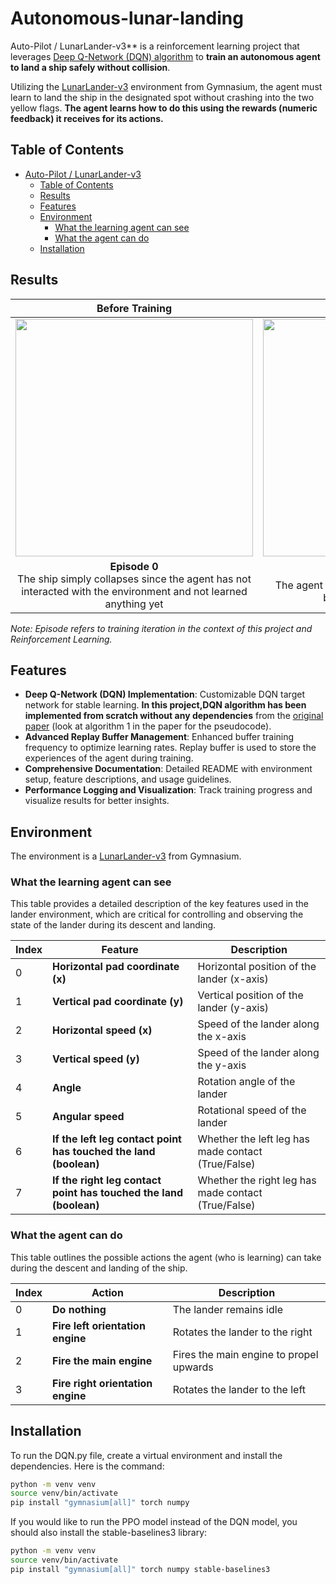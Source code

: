 # Autonomous-lunar-landing
Auto-Pilot / LunarLander-v3** is a reinforcement learning project that leverages [Deep Q-Network (DQN) algorithm](https://arxiv.org/abs/1312.5602) to **train an autonomous agent to land a ship safely without collision**. 

Utilizing the [LunarLander-v3](https://gymnasium.farama.org/environments/box2d/lunar_lander/) environment from Gymnasium, the agent must learn to land the ship in the designated spot without crashing into the two yellow flags. **The agent learns how to do this using the rewards (numeric feedback) it receives for its actions.**

## Table of Contents
- [Auto-Pilot / LunarLander-v3](#auto-pilot--lunarlander-v3)
  - [Table of Contents](#table-of-contents)
  - [Results](#results)
  - [Features](#features)
  - [Environment](#environment)
    - [What the learning agent can see](#what-the-learning-agent-can-see)
    - [What the agent can do](#what-the-agent-can-do)
  - [Installation](#installation)

## Results
| Before Training | After Training |
|:---:|:---:|
| <img src="https://github.com/user-attachments/assets/33378ccf-7007-491e-b975-2b27104c1f4b" width="380"> | <img src="https://github.com/user-attachments/assets/197f85b4-28b6-4515-8333-4e9521a7109f" width="380"> |
| **Episode 0** <br> The ship simply collapses since the agent has not interacted with the environment and not learned anything yet | **Epsiode 500** <br> The agent has learned to slowly land the ship between the yellow flags|

_Note: Episode refers to training iteration in the context of this project and Reinforcement Learning._

## Features
- **Deep Q-Network (DQN) Implementation**: Customizable DQN target network for stable learning. **In this project,DQN algorithm has been implemented from scratch without any dependencies** from the [original paper](https://arxiv.org/abs/1312.5602) (look at algorithm 1 in the paper for the pseudocode).
- **Advanced Replay Buffer Management**: Enhanced buffer training frequency to optimize learning rates. Replay buffer is used to store the experiences of the agent during training.
- **Comprehensive Documentation**: Detailed README with environment setup, feature descriptions, and usage guidelines.
- **Performance Logging and Visualization**: Track training progress and visualize results for better insights.

## Environment
The environment is a [LunarLander-v3](https://gymnasium.farama.org/environments/box2d/lunar_lander/) from Gymnasium.

### What the learning agent can see
This table provides a detailed description of the key features used in the lander environment, which are critical for controlling and observing the state of the lander during its descent and landing. 

| Index | Feature                                                           | Description                                         |
| ----- | ----------------------------------------------------------------- | --------------------------------------------------- |
| 0     | **Horizontal pad coordinate (x)**                                 | Horizontal position of the lander (x-axis)          |
| 1     | **Vertical pad coordinate (y)**                                   | Vertical position of the lander (y-axis)            |
| 2     | **Horizontal speed (x)**                                          | Speed of the lander along the x-axis                |
| 3     | **Vertical speed (y)**                                            | Speed of the lander along the y-axis                |
| 4     | **Angle**                                                         | Rotation angle of the lander                        |
| 5     | **Angular speed**                                                 | Rotational speed of the lander                      |
| 6     | **If the left leg contact point has touched the land (boolean)**  | Whether the left leg has made contact (True/False)  |
| 7     | **If the right leg contact point has touched the land (boolean)** | Whether the right leg has made contact (True/False) |

### What the agent can do
This table outlines the possible actions the agent (who is learning) can take during the descent and landing of the ship. 

| Index | Action                            | Description                             |
| ----- | --------------------------------- | --------------------------------------- |
| 0     | **Do nothing**                    | The lander remains idle                 |
| 1     | **Fire left orientation engine**  | Rotates the lander to the right         |
| 2     | **Fire the main engine**          | Fires the main engine to propel upwards |
| 3     | **Fire right orientation engine** | Rotates the lander to the left          |



## Installation
To run the DQN.py file, create a virtual environment and install the dependencies. Here is the command:
```bash
python -m venv venv
source venv/bin/activate
pip install "gymnasium[all]" torch numpy
```

If you would like to run the PPO model instead of the DQN model, you should also install the stable-baselines3 library:
```bash
python -m venv venv
source venv/bin/activate
pip install "gymnasium[all]" torch numpy stable-baselines3
```
